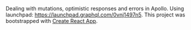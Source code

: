 Dealing with mutations, optimistic responses and errors in Apollo.
Using launchpad: https://launchpad.graphql.com/0vnj1497n5.
This project was bootstrapped with [Create React App](https://github.com/facebookincubator/create-react-app).
